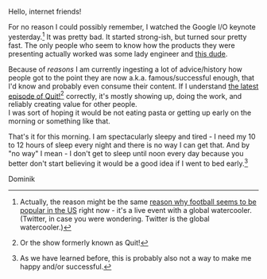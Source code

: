 Hello, internet friends!

For no reason I could possibly remember, I watched the Google I/O keynote yesterday.[^reason] It was pretty bad. It started strong-ish, but turned sour pretty fast. The only people who seem to know how the products they were presenting actually worked was some lady engineer and [this dude](http://irregularity.co/46-paleo/brummbrumm/).

[^reason]: Actually, the reason might be the same [reason why football seems to be popular in the US](http://www.dailydot.com/opinion/soccer-seems-huge-but-its-not/) right now - it's a live event with a global watercooler. (Twitter, in case you were wondering. Twitter is the global watercooler.)

Because of *reasons* I am currently ingesting a lot of advice/history how people got to the point they are now a.k.a. famous/successful enough, that I'd know and probably even consume their content. If I understand [the latest episode of Quit!](http://5by5.tv/quit/51)[^quit] correctly, it's mostly showing up, doing the work, and reliably creating value for other people.  
I was sort of hoping it would be not eating pasta or getting up early on the morning or something like that.

[^quit]: Or the show formerly known as Quit!

That's it for this morning. I am spectacularly sleepy and tired - I need my 10 to 12 hours of sleep every night and there is no way I can get that. And by "no way" I mean - I don't get to sleep until noon every day because you better don't start believing it would be a good idea if I went to bed early.[^early]

[^early]: As we have learned before, this is probably also not a way to make me happy and/or successful.

Dominik